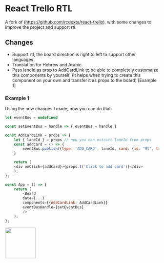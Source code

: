 # React Trello RTL

A fork of (https://github.com/rcdexta/react-trello), with some changes to improve the project and support rtl.

## Changes

<ul>
  <li>Support rtl, the board direction is right to left to support other languages.</li>
  <li>Translation for Hebrew and Arabic.</li>
  <li>Pass laneId as prop to AddCardLink to be able to completely customaize this components by yourself. (It helps when trying to create this component on your own and transfer it as props to the board) [Example 1]
</ul>

### Example 1

Using the new changes I made, now you can do that:

```javascript
let eventBus = undefined

const setEventBus = handle => { eventBus = handle }

const AddCardLink = props => {
    let { laneId } = props // now you can extract laneId from props
    const addCard = () => {
        eventBus.publish({type: 'ADD_CARD', laneId, card: {id: "M1", title: "Buy Milk", label: "15 mins", description: "Also set reminder"}})
    }

    return (
    <div onClick={addCard}>{props.t('Click to add card')}</div>
    );
};

const App = () => {
    return (
        <Board 
        data={...} 
        components={{AddCardLink: AddCardLink}}
        eventBusHandle={setEventBus}
        />
    );
};
```

<a href="https://www.meep.co.il"><img src="https://www.meep.co.il/wp-content/uploads/2020/03/MEEP.png" width="100px;" alt=""/></a>
